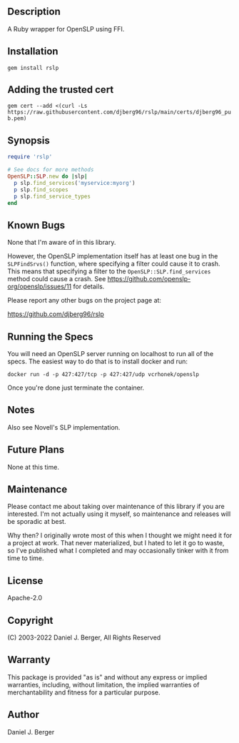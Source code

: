## Description
A Ruby wrapper for OpenSLP using FFI.

## Installation
`gem install rslp`

## Adding the trusted cert
`gem cert --add <(curl -Ls https://raw.githubusercontent.com/djberg96/rslp/main/certs/djberg96_pub.pem)`

## Synopsis
```ruby
require 'rslp'

# See docs for more methods
OpenSLP::SLP.new do |slp|
  p slp.find_services('myservice:myorg')
  p slp.find_scopes
  p slp.find_service_types
end
```

## Known Bugs
None that I'm aware of in this library.

However, the OpenSLP implementation itself has at least one bug in the
`SLPFindSrvs()` function, where specifying a filter could cause it to crash.
This means that specifying a filter to the `OpenSLP::SLP.find_services` method
could cause a crash. See https://github.com/openslp-org/openslp/issues/11
for details.

Please report any other bugs on the project page at:

https://github.com/djberg96/rslp

## Running the Specs
You will need an OpenSLP server running on localhost to run all of the specs.
The easiest way to do that is to install docker and run:

  `docker run -d -p 427:427/tcp -p 427:427/udp vcrhonek/openslp`

Once you're done just terminate the container.

## Notes
Also see Novell's SLP implementation.

## Future Plans
None at this time.

## Maintenance
Please contact me about taking over maintenance of this library if you are
interested. I'm not actually using it myself, so maintenance and releases
will be sporadic at best.

Why then? I originally wrote most of this when I thought we might need it
for a project at work. That never materialized, but I hated to let it go to
waste, so I've published what I completed and may occasionally tinker with
it from time to time.

## License
Apache-2.0

## Copyright
(C) 2003-2022 Daniel J. Berger, All Rights Reserved

## Warranty
This package is provided "as is" and without any express or
implied warranties, including, without limitation, the implied
warranties of merchantability and fitness for a particular purpose.

## Author
Daniel J. Berger
